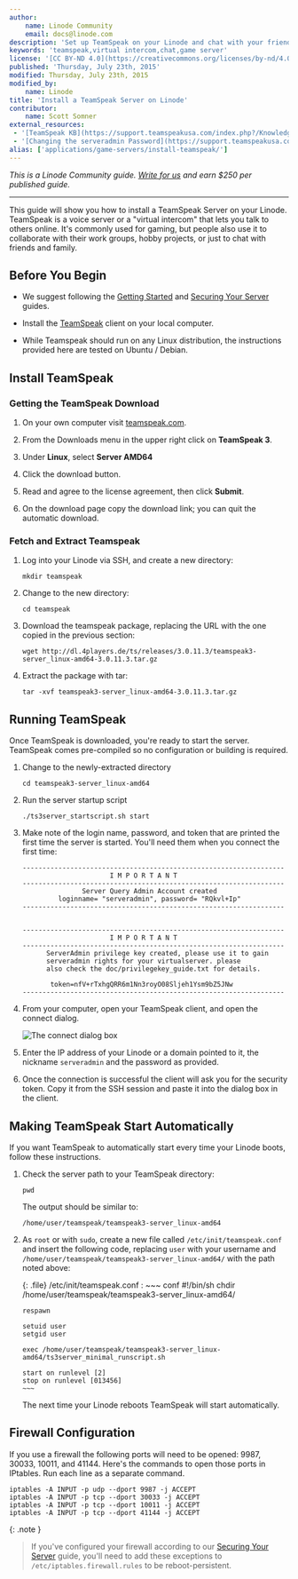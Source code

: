 ```yaml
---
author:
    name: Linode Community
    email: docs@linode.com
description: 'Set up TeamSpeak on your Linode and chat with your friends or coworkers while gaming, working, or otherwise'
keywords: 'teamspeak,virtual intercom,chat,game server'
license: '[CC BY-ND 4.0](https://creativecommons.org/licenses/by-nd/4.0)'
published: 'Thursday, July 23th, 2015'
modified: Thursday, July 23th, 2015
modified_by:
    name: Linode
title: 'Install a TeamSpeak Server on Linode'
contributor:
    name: Scott Somner
external_resources:
 - '[TeamSpeak KB](https://support.teamspeakusa.com/index.php?/Knowledgebase/List/Index/10/english)'
 - '[Changing the serveradmin Password](https://support.teamspeakusa.com/index.php?/Knowledgebase/Article/View/326/0/how-do-i-change-or-reset-the-password-of-the-serveradmin-server-query-account)'
alias: ['applications/game-servers/install-teamspeak/']
---
```


*This is a Linode Community guide. [Write for us](/docs/contribute) and
earn $250 per published guide.*

<hr>

This guide will show you how to install a TeamSpeak Server on your Linode. TeamSpeak is a voice server or a "virtual intercom" that lets you talk to others online. It's commonly used for gaming, but people also use it to collaborate with their work groups, hobby projects, or just to chat with friends and family.

## Before You Begin

* We suggest following the [Getting Started](/docs/getting-started) and [Securing Your Server](/docs/security/securing-your-server) guides.

* Install the [TeamSpeak](http://www.teamspeak.com/) client on your local computer.

* While Teamspeak should run on any Linux distribution, the instructions provided here are tested on Ubuntu / Debian.

## Install TeamSpeak

### Getting the TeamSpeak Download

1.  On your own computer visit [teamspeak.com](http://www.teamspeak.com/).

2.  From the Downloads menu in the upper right click on **TeamSpeak 3**.

3.  Under **Linux**, select **Server AMD64**

5.  Click the download button.

6.  Read and agree to the license agreement, then click **Submit**.

7.  On the download page copy the download link; you can quit the automatic download.

### Fetch and Extract Teamspeak

1.  Log into your Linode via SSH, and create a new directory:

        mkdir teamspeak

2.  Change to the new directory:

        cd teamspeak

3.  Download the teamspeak package, replacing the URL with the one copied in the previous section:

        wget http://dl.4players.de/ts/releases/3.0.11.3/teamspeak3-server_linux-amd64-3.0.11.3.tar.gz

4.  Extract the package with tar:

        tar -xvf teamspeak3-server_linux-amd64-3.0.11.3.tar.gz


## Running TeamSpeak

Once TeamSpeak is downloaded, you're ready to start the server. TeamSpeak comes pre-compiled so no configuration or building is required.

1.  Change to the newly-extracted directory

        cd teamspeak3-server_linux-amd64

2.  Run the server startup script

        ./ts3server_startscript.sh start

3.  Make note of the login name, password, and token that are printed the first time the server is started. You'll need them when you connect the first time:

        ------------------------------------------------------------------
                              I M P O R T A N T
        ------------------------------------------------------------------
                       Server Query Admin Account created
                 loginname= "serveradmin", password= "RQkvl+Ip"
        ------------------------------------------------------------------


        ------------------------------------------------------------------
                              I M P O R T A N T
        ------------------------------------------------------------------
              ServerAdmin privilege key created, please use it to gain
              serveradmin rights for your virtualserver. please
              also check the doc/privilegekey_guide.txt for details.

               token=nfV+rTxhgQRR6m1Nn3royO08Sljeh1Ysm9bZ5JNw
        ------------------------------------------------------------------

4.  From your computer, open your TeamSpeak client, and open the connect dialog.

    ![The connect dialog box](/docs/assets/teamspeak-connect.png)

5.  Enter the IP address of your Linode or a domain pointed to it, the nickname `serveradmin` and the password as provided.

6.  Once the connection is successful the client will ask you for the security token. Copy it from the SSH session and paste it into the dialog box in the client.


## Making TeamSpeak Start Automatically

If you want TeamSpeak to automatically start every time your Linode boots, follow these instructions.

1.  Check the server path to your TeamSpeak directory:

        pwd

    The output should be similar to:

        /home/user/teamspeak/teamspeak3-server_linux-amd64

2.  As `root` or with `sudo`, create a new file called `/etc/init/teamspeak.conf` and insert the following code, replacing `user` with your username and `/home/user/teamspeak/teamspeak3-server_linux-amd64/` with the path noted above:

    {: .file}
    /etc/init/teamspeak.conf
    :   ~~~ conf
        #!/bin/sh
        chdir /home/user/teamspeak/teamspeak3-server_linux-amd64/

        respawn

        setuid user
        setgid user

        exec /home/user/teamspeak/teamspeak3-server_linux-amd64/ts3server_minimal_runscript.sh

        start on runlevel [2]
        stop on runlevel [013456]
        ~~~

    The next time your Linode reboots TeamSpeak will start automatically.

## Firewall Configuration

If you use a firewall the following ports will need to be opened: 9987, 30033, 10011, and 41144.  Here's the commands to open those ports in IPtables. Run each line as a separate command.

    iptables -A INPUT -p udp --dport 9987 -j ACCEPT
    iptables -A INPUT -p tcp --dport 30033 -j ACCEPT
    iptables -A INPUT -p tcp --dport 10011 -j ACCEPT
    iptables -A INPUT -p tcp --dport 41144 -j ACCEPT

{: .note }
> If you've configured your firewall according to our [Securing Your Server](/docs/security/securing-your-server/) guide, you'll need to add these exceptions to `/etc/iptables.firewall.rules` to be reboot-persistent.
